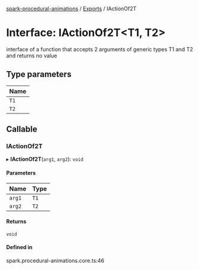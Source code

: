 [spark-procedural-animations](../README.md) / [Exports](../modules.md) / IActionOf2T

# Interface: IActionOf2T<T1, T2\>

interface of a function that accepts 2 arguments of generic types T1 and T2
and returns no value

## Type parameters

| Name |
| :------ |
| `T1` |
| `T2` |

## Callable

### IActionOf2T

▸ **IActionOf2T**(`arg1`, `arg2`): `void`

#### Parameters

| Name | Type |
| :------ | :------ |
| `arg1` | `T1` |
| `arg2` | `T2` |

#### Returns

`void`

#### Defined in

spark.procedural-animations.core.ts:46
